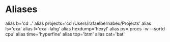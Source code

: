 # Aliases

alias b='cd ..'
alias projects='cd /Users/rafaelbernabeu/Projects'
alias ls='exa'
alias l='exa -lahg'
alias hexdump='hexyl'
alias ps='procs -w --sortd cpu'
alias time='hyperfine'
alias top='btm'
alias cat='bat'